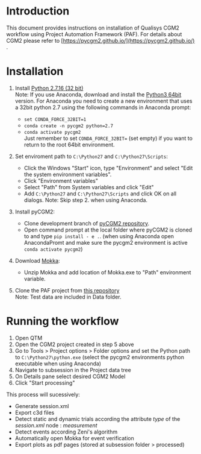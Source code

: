 # Introduction

This document provides instructions on installation of Qualisys CGM2 workflow using Project Automation Framework (PAF).
For details about CGM2 please refer to [https://pycgm2.github.io/](https://pycgm2.github.io/) .

# Installation

1. Install [Python 2.7.16 (32 bit)](https://www.python.org/ftp/python/2.7.16/python-2.7.16.msi)   
  Note: If you use Anaconda, download and install the [Python3 64bit](https://www.anaconda.com/distribution/) version.
  For Anaconda you need to create a new environment that uses a 32bit python 2.7 using the following commands in Anaconda prompt:  
    - `set CONDA_FORCE_32BIT=1`  
    - `conda create -n pycgm2 python=2.7`  
    - `conda activate pycgm2`  
    Just remember to set `CONDA_FORCE_32BIT=` (set empty) if you want to return to the root 64bit environment.

2. Set enviroment path to `C:\Python27` and `C:\Python27\Scripts`:
    - Click the Windows "Start" icon, type "Environment" and select "Edit the system environment variables".
    - Click "Environment variables"
    - Select "Path" from System variables and click "Edit"
    - Add `C:\Python27` and `C:\Python27\Scripts` and click OK on all dialogs.
    Note: Skip step 2. when using Anaconda.

3. Install pyCGM2:
    - Clone  development branch of [pyCGM2 repository](https://github.com/pyCGM2/pyCGM2/tree/development).
    - Open command prompt at the local folder where pyCGM2 is cloned to and type `pip install - e .`. (when using Anaconda open AnacondaPromt and make sure the pycgm2 environment is active `conda activate pycgm2`)

4. Download [Mokka](https://storage.googleapis.com/google-code-archive-downloads/v2/code.google.com/b-tk/Mokka-0.6.2_win64.zip):
    - Unzip Mokka and add location of Mokka.exe to "Path" environment variable.

5. Clone the PAF project from [this repository](https://github.com/qualisys/qualisys_CGM2_workflow)   
    Note: Test data are included in Data folder.

# Running the workflow

1. Open QTM
2. Open the CGM2 project created in step 5 above
3. Go to Tools > Project options > Folder options and set the Python path to `C:\Python27\python.exe` (select the pycgm2 environments python executable when using Anaconda)
4. Navigate to subsession in the Project data tree
5. On Details pane select desired CGM2 Model
6. Click "Start processing"

This process will sucessively:  
  - Generate session.xml
  - Export c3d files
  - Detect static and dynamic trials according the attribute *type* of the *session.xml* node : *measurement*
  - Detect events according Zeni's algorithm 
  - Automatically open Mokka for event verification
  - Export plots as pdf pages (stored at subsession folder > processed)

